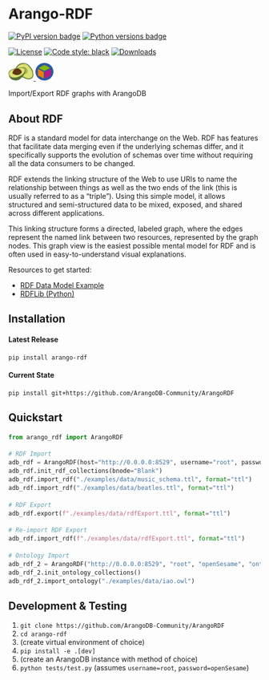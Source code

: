 # Arango-RDF

[![PyPI version badge](https://img.shields.io/pypi/v/arango-rdf?color=3775A9&style=for-the-badge&logo=pypi&logoColor=FFD43B)](https://pypi.org/project/arango-rdf/)
[![Python versions badge](https://img.shields.io/pypi/pyversions/arango-rdf?color=3776AB&style=for-the-badge&logo=python&logoColor=FFD43B)](https://pypi.org/project/arango-rdf/)

[![License](https://img.shields.io/github/license/ArangoDB-Community/ArangoRDF?color=9E2165&style=for-the-badge)](https://github.com/ArangoDB-Community/ArangoRDF/blob/main/LICENSE)
[![Code style: black](https://img.shields.io/static/v1?style=for-the-badge&label=code%20style&message=black&color=black)](https://github.com/psf/black)
[![Downloads](https://img.shields.io/badge/dynamic/json?style=for-the-badge&color=282661&label=Downloads&query=total_downloads&url=https://api.pepy.tech/api/projects/arango-rdf)](https://pepy.tech/project/arango-rdf)

<p float="left">
    <a href="https://www.arangodb.com/" rel="arangodb.com"><img src="./examples/assets/adb_logo.png" width=10%/>
    <a href="https://www.w3.org/RDF/" rel="w3.org/RDF"><img src="./examples/assets/rdf_logo.png" width=7% /></a>
</p>

<!-- <a href="https://www.arangodb.com/" rel="arangodb.com">![](https://raw.githubusercontent.com/ArangoDB-Community/ArangoRDF/master/examples/assets/adb_logo.png)</a>
<a href="https://www.w3.org/RDF/" rel="w3.org/RDF">![](https://raw.githubusercontent.com/ArangoDB-Community/ArangoRDF/master/examples/assets/rdf_logo.png)</a> -->

Import/Export RDF graphs with ArangoDB

## About RDF

RDF is a standard model for data interchange on the Web. RDF has features that facilitate data merging even if the underlying schemas differ, and it specifically supports the evolution of schemas over time without requiring all the data consumers to be changed.

RDF extends the linking structure of the Web to use URIs to name the relationship between things as well as the two ends of the link (this is usually referred to as a “triple”). Using this simple model, it allows structured and semi-structured data to be mixed, exposed, and shared across different applications.

This linking structure forms a directed, labeled graph, where the edges represent the named link between two resources, represented by the graph nodes. This graph view is the easiest possible mental model for RDF and is often used in easy-to-understand visual explanations.

Resources to get started:
* [RDF Data Model Example](https://docs.stardog.com/tutorials/rdf-graph-data-model)
* [RDFLib (Python)](https://pypi.org/project/rdflib/)

## Installation

#### Latest Release
```
pip install arango-rdf
```
#### Current State
```
pip install git+https://github.com/ArangoDB-Community/ArangoRDF
```

##  Quickstart

```py
from arango_rdf import ArangoRDF

# RDF Import
adb_rdf = ArangoRDF(host="http://0.0.0.0:8529", username="root", password="openSesame", database="rdf", graph="rdf_music")
adb_rdf.init_rdf_collections(bnode="Blank")
adb_rdf.import_rdf("./examples/data/music_schema.ttl", format="ttl")
adb_rdf.import_rdf("./examples/data/beatles.ttl", format="ttl")

# RDF Export
adb_rdf.export(f"./examples/data/rdfExport.ttl", format="ttl")

# Re-import RDF Export
adb_rdf.import_rdf(f"./examples/data/rdfExport.ttl", format="ttl")

# Ontology Import
adb_rdf_2 = ArangoRDF("http://0.0.0.0:8529", "root", "openSesame", "ontologyImport", "ontology_iao")
adb_rdf_2.init_ontology_collections()
adb_rdf_2.import_ontology("./examples/data/iao.owl")
```

##  Development & Testing

1. `git clone https://github.com/ArangoDB-Community/ArangoRDF`
2. `cd arango-rdf`
3. (create virtual environment of choice)
4. `pip install -e .[dev]`
5. (create an ArangoDB instance with method of choice)
6. `python tests/test.py` (assumes `username=root`, `password=openSesame`)